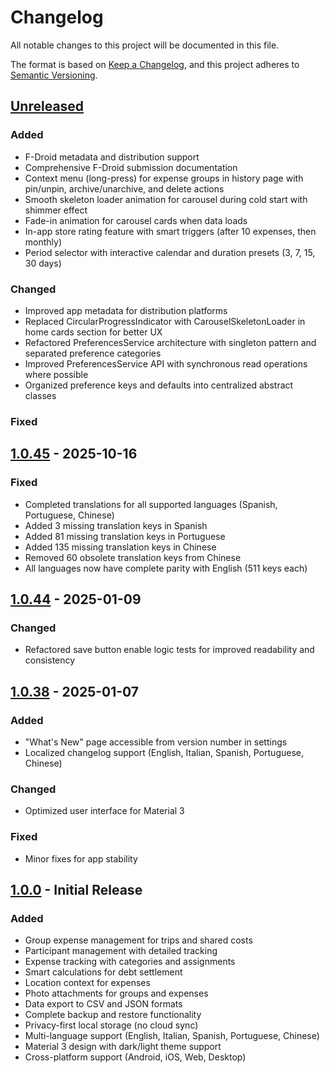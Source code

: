 # Changelog

All notable changes to this project will be documented in this file.

The format is based on [Keep a Changelog](https://keepachangelog.com/en/1.0.0/),
and this project adheres to [Semantic Versioning](https://semver.org/spec/v2.0.0.html).

## [Unreleased]

### Added
- F-Droid metadata and distribution support
- Comprehensive F-Droid submission documentation
- Context menu (long-press) for expense groups in history page with pin/unpin, archive/unarchive, and delete actions
- Smooth skeleton loader animation for carousel during cold start with shimmer effect
- Fade-in animation for carousel cards when data loads
- In-app store rating feature with smart triggers (after 10 expenses, then monthly)
- Period selector with interactive calendar and duration presets (3, 7, 15, 30 days)

### Changed
- Improved app metadata for distribution platforms
- Replaced CircularProgressIndicator with CarouselSkeletonLoader in home cards section for better UX
- Refactored PreferencesService architecture with singleton pattern and separated preference categories
- Improved PreferencesService API with synchronous read operations where possible
- Organized preference keys and defaults into centralized abstract classes

### Fixed

## [1.0.45] - 2025-10-16

### Fixed
- Completed translations for all supported languages (Spanish, Portuguese, Chinese)
- Added 3 missing translation keys in Spanish
- Added 81 missing translation keys in Portuguese
- Added 135 missing translation keys in Chinese
- Removed 60 obsolete translation keys from Chinese
- All languages now have complete parity with English (511 keys each)

## [1.0.44] - 2025-01-09

### Changed
- Refactored save button enable logic tests for improved readability and consistency

## [1.0.38] - 2025-01-07

### Added
- "What's New" page accessible from version number in settings
- Localized changelog support (English, Italian, Spanish, Portuguese, Chinese)

### Changed
- Optimized user interface for Material 3

### Fixed
- Minor fixes for app stability

## [1.0.0] - Initial Release

### Added
- Group expense management for trips and shared costs
- Participant management with detailed tracking
- Expense tracking with categories and assignments
- Smart calculations for debt settlement
- Location context for expenses
- Photo attachments for groups and expenses
- Data export to CSV and JSON formats
- Complete backup and restore functionality
- Privacy-first local storage (no cloud sync)
- Multi-language support (English, Italian, Spanish, Portuguese, Chinese)
- Material 3 design with dark/light theme support
- Cross-platform support (Android, iOS, Web, Desktop)

[Unreleased]: https://github.com/calca/caravella/compare/v1.0.45...HEAD
[1.0.45]: https://github.com/calca/caravella/compare/v1.0.44...v1.0.45
[1.0.44]: https://github.com/calca/caravella/compare/v1.0.38...v1.0.44
[1.0.38]: https://github.com/calca/caravella/compare/v1.0.0...v1.0.38
[1.0.0]: https://github.com/calca/caravella/releases/tag/v1.0.0
